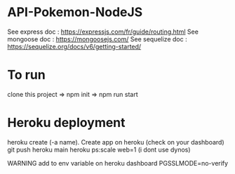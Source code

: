 # API-Pokemon-NodeJS

See express doc : https://expressjs.com/fr/guide/routing.html
See mongoose doc : https://mongoosejs.com/
See sequelize doc : https://sequelize.org/docs/v6/getting-started/


# To run
clone this project => npm init => npm run start

# Heroku deployment
 heroku create (-a name). Create app on heroku (check on your dashboard)
 git push heroku main
 heroku ps:scale web=1 (i dont use dynos)


 WARNING add to env variable on heroku dashboard PGSSLMODE=no-verify

